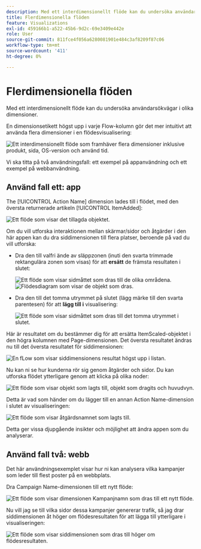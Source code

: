 ```yaml
---
description: Med ett interdimensionellt flöde kan du undersöka användarsökvägar i olika dimensioner.
title: Flerdimensionella flöden
feature: Visualizations
exl-id: 459166b1-a522-45b6-9d2c-69e3409e442e
role: User
source-git-commit: 811fce4f056a6280081901e484c3af8209f87c06
workflow-type: tm+mt
source-wordcount: '411'
ht-degree: 0%

---
```


# Flerdimensionella flöden

Med ett interdimensionellt flöde kan du undersöka användarsökvägar i olika dimensioner.

En dimensionsetikett högst upp i varje Flow-kolumn gör det mer intuitivt att använda flera dimensioner i en flödesvisualisering:

![Ett interdimensionellt flöde som framhäver flera dimensioner inklusive produkt, sida, OS-version och använd tid.](assets/flow.png)

Vi ska titta på två användningsfall: ett exempel på appanvändning och ett exempel på webbanvändning.

## Använd fall ett: app

The [!UICONTROL Action Name] dimension lades till i flödet, med den översta returnerade artikeln [!UICONTROL ItemAdded]:

![Ett flöde som visar det tillagda objektet.](assets/multi-dimensional-flow.png)

Om du vill utforska interaktionen mellan skärmar/sidor och åtgärder i den här appen kan du dra siddimensionen till flera platser, beroende på vad du vill utforska:

* Dra den till valfri ände av släppzonen (inuti den svarta trimmade rektangulära zonen som visas) för att **ersätt** de främsta resultaten i slutet:

  ![Ett flöde som visar sidmåttet som dras till de olika områdena.](assets/multi-dimensional-flow2.png) ![Flödesdiagram som visar de objekt som dras.](assets/multi-dimensional-flow3.png)

* Dra den till det tomma utrymmet på slutet (lägg märke till den svarta parentesen) för att **lägg till i** visualisering:

  ![Ett flöde som visar sidmåttet som dras till det tomma utrymmet i slutet.](assets/multi-dimensional-flow4.png)

Här är resultatet om du bestämmer dig för att ersätta ItemScaled-objektet i den högra kolumnen med Page-dimensionen. Det översta resultatet ändras nu till det översta resultatet för siddimensionen:

![En fLow som visar siddimensionens resultat högst upp i listan.](assets/multi-dimensional-flow5.png)

Nu kan ni se hur kunderna rör sig genom åtgärder och sidor. Du kan utforska flödet ytterligare genom att klicka på olika noder:

![Ett flöde som visar objekt som lagts till, objekt som dragits och huvudvyn.](assets/multi-dimensional-flow6.png)

Detta är vad som händer om du lägger till en annan Action Name-dimension i slutet av visualiseringen:

![Ett flöde som visar åtgärdsnamnet som lagts till.](assets/multi-dimensional-flow7.png)

Detta ger vissa djupgående insikter och möjlighet att ändra appen som du analyserar.

## Använd fall två: webb

Det här användningsexemplet visar hur ni kan analysera vilka kampanjer som leder till flest poster på en webbplats.

Dra Campaign Name-dimensionen till ett nytt flöde:

![Ett flöde som visar dimensionen Kampanjnamn som dras till ett nytt flöde.](assets/multi-dimensional-flow8.png)

Nu vill jag se till vilka sidor dessa kampanjer genererar trafik, så jag drar siddimensionen åt höger om flödesresultaten för att lägga till ytterligare i visualiseringen:

![Ett flöde som visar siddimensionen som dras till höger om flödesresultaten.](assets/multi-dimensional-flow9.png)
